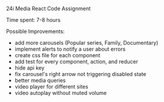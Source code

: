 24i Media React Code Assignment

Time spent: 7-8 hours

Possible Improvements:
- add more carousels (Popular series, Family, Documentary)
- implement alerts to notify a user about errors
- create css file for each component
- add test for every component, action, and reducer
- hide api key
- fix carousel's right arrow not triggering disabled state 
- better media queries
- video player for different sites
- video autoplay without muted volume 
